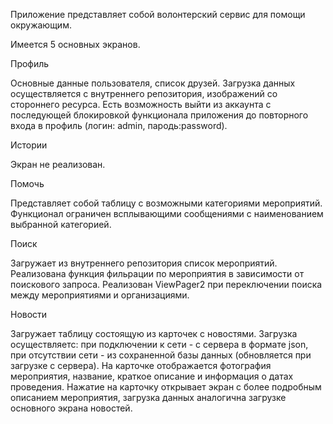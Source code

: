 Приложение представляет собой волонтерский сервис для помощи окружающим.

Имеется 5 основных экранов.

Профиль

Основные данные пользователя, список друзей. Загрузка данных осуществляется с внутреннего репозитория, изображений со стороннего ресурса.
Есть возможность выйти из аккаунта с последующей блокировкой функционала приложения до повторного входа в профиль (логин: admin, пародь:password).

Истории

Экран не реализован.

Помочь

Представляет собой таблицу с возможными категориями мероприятий. Функционал ограничен всплывающими сообщениями с наименованием выбранной категорией.

Поиск

Загружает из внутреннего репозитория список мероприятий. Реализована функция фильрации по мероприятия в зависимости от поискового запроса. 
Реализован ViewPager2 при переключении поиска между мероприятиями и организациями.

Новости

Загружает таблицу состоящую из карточек с новостями. 
Загрузка осуществляетс: при подключении к сети - с сервера в формате json, при отсутствии сети - из сохраненной базы данных (обновляется при загрузке с сервера).
На карточке отображается фотография мероприятия, название, краткое описание и информация о датах проведения.
Нажатие на карточку открывает экран с более подробным описанием мероприятия, загрузка данных аналогична загрузке основного экрана новостей.
